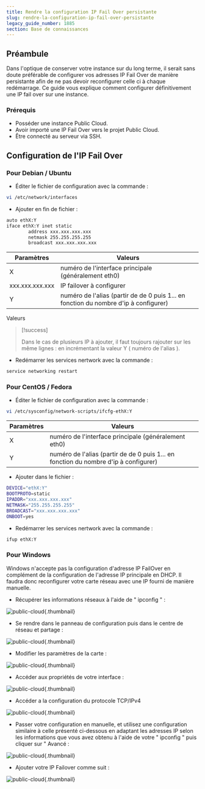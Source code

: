 ```yaml
---
title: Rendre la configuration IP Fail Over persistante
slug: rendre-la-configuration-ip-fail-over-persistante
legacy_guide_number: 1885
section: Base de connaissances
---
```



## Préambule
Dans l'optique de conserver votre instance sur du long terme, il serait sans doute préférable de configurer vos adresses IP Fail Over de manière persistante afin de ne pas devoir reconfigurer celle ci à chaque redémarrage. Ce guide vous explique comment configurer définitivement une IP fail over sur une instance.


### Prérequis
- Posséder une instance Public Cloud.
- Avoir importé une IP Fail Over vers le projet Public Cloud.
- Être connecté au serveur via SSH.


## Configuration de l'IP Fail Over

### Pour Debian / Ubuntu
- Éditer le fichier de configuration avec la commande :

```bash
vi /etc/network/interfaces
```

- Ajouter en fin de fichier :

```bash
auto ethX:Y
iface ethX:Y inet static
        address xxx.xxx.xxx.xxx
        netmask 255.255.255.255
        broadcast xxx.xxx.xxx.xxx
```


|Paramètres|Valeurs|
|---|---|
|X|numéro de l'interface principale (généralement eth0)|
|xxx.xxx.xxx.xxx|IP failover à configurer|
|Y|numéro de l'alias (partir de de 0 puis 1... en fonction du nombre d'ip à configurer)|

Valeurs



> [!success]
>
> Dans le cas de plusieurs IP à ajouter, il faut toujours rajouter sur les même lignes   :
> en incrémentant la valeur Y ( numéro de l'alias ).
> 

- Redémarrer les services nertwork avec la commande :

```bash
service networking restart
```



### Pour CentOS / Fedora
- Éditer le fichier de configuration avec la commande :

```bash
vi /etc/sysconfig/network-scripts/ifcfg-ethX:Y
```


|Paramètres|Valeurs|
|---|---|
|X|numéro de l'interface principale (généralement eth0)|
|Y|numéro de l'alias (partir de de 0 puis 1... en fonction du nombre d'ip à configurer)|

- Ajouter dans le fichier :

```bash
DEVICE="ethX:Y"
BOOTPROTO=static
IPADDR="xxx.xxx.xxx.xxx"
NETMASK="255.255.255.255"
BROADCAST="xxx.xxx.xxx.xxx"
ONBOOT=yes
```

- Redémarrer les services nertwork avec la commande :

```bash
ifup ethX:Y
```



### Pour Windows
Windows n'accepte pas la configuration d'adresse IP FailOver en complément de la configuration de l'adresse IP principale en DHCP. Il faudra donc reconfigurer votre carte réseau avec une IP fourni de manière manuelle.

- Récupérer les informations réseaux à l'aide de " ipconfig " :


![public-cloud](images/3545.png){.thumbnail}

- Se rendre dans le panneau de configuration puis dans le centre de réseau et partage :


![public-cloud](images/3543.png){.thumbnail}

- Modifier les paramètres de la carte :


![public-cloud](images/3544.png){.thumbnail}

- Accéder aux propriétés de votre interface :


![public-cloud](images/3546.png){.thumbnail}

- Accéder a la configuration du protocole TCP/IPv4


![public-cloud](images/3547.png){.thumbnail}

- Passer votre configuration en manuelle, et utilisez une configuration similaire à celle présenté ci-dessous en adaptant les adresses IP selon les informations que vous avez obtenu à l'aide de votre " ipconfig " puis cliquer sur " Avancé :


![public-cloud](images/3548.png){.thumbnail}

- Ajouter votre IP Failover comme suit :


![public-cloud](images/3551.png){.thumbnail}